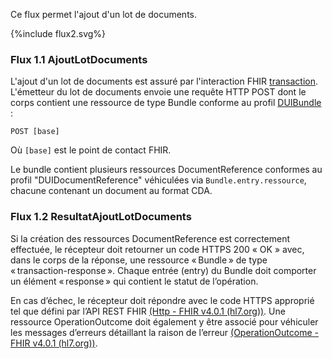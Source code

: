 Ce flux permet l'ajout d'un lot de documents.

<div>{%include flux2.svg%}</div>

### Flux 1.1 AjoutLotDocuments

L'ajout d'un lot de documents est assuré par l'interaction FHIR <a href="https://hl7.org/fhir/R4/http.html#transaction">transaction</a>. L'émetteur du lot de documents envoie une requête HTTP POST dont le corps contient une ressource de type Bundle conforme au profil [DUIBundle](StructureDefinition-tddui-bundle.html) : 

`POST [base]`

Où `[base]` est le point de contact FHIR.

Le bundle contient plusieurs ressources DocumentReference conformes au profil "DUIDocumentReference" véhiculées via `Bundle.entry.ressource`, chacune contenant un document au format CDA.

### Flux 1.2 ResultatAjoutLotDocuments

Si la création des ressources DocumentReference est correctement effectuée, le récepteur doit retourner un code HTTPS 200 « OK » avec, dans le corps de la réponse, une ressource « Bundle » de type « transaction-response ». Chaque entrée (entry) du Bundle doit comporter un élément « response » qui contient le statut de l’opération.

En cas d’échec, le récepteur doit répondre avec le code HTTPS approprié tel que défini par l’API REST FHIR [(Http - FHIR v4.0.1 (hl7.org))](http://hl7.org/fhir/R4/http.html). Une ressource OperationOutcome doit également y être associé pour véhiculer les messages d’erreurs détaillant la raison de l’erreur [(OperationOutcome - FHIR v4.0.1 (hl7.org))](http://hl7.org/fhir/R4/operationoutcome.html).